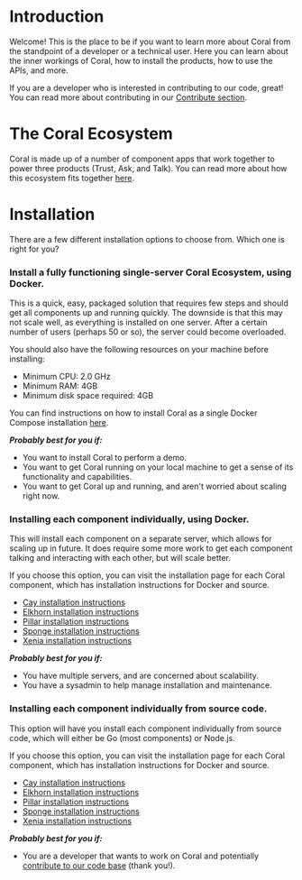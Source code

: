 # Introduction

Welcome! This is the place to be if you want to learn more about Coral from the standpoint of a developer or a technical user. Here you can learn about the inner workings of Coral, how to install the products, how to use the APIs, and more.

If you are a developer who is interested in contributing to our code, great! You can read more about contributing in our [Contribute section](../contribute/).

# The Coral Ecosystem

Coral is made up of a number of component apps that work together to power three products (Trust, Ask, and Talk). You can read more about how this ecosystem fits together [here](../coral_ecosystem).

# Installation

There are a few different installation options to choose from. Which one is right for you?

### Install a fully functioning single-server Coral Ecosystem, using Docker.
This is a quick, easy, packaged solution that requires few steps and should get all components up and running quickly. The downside is that this may not scale well, as everything is installed on one server. After a certain number of users (perhaps 50 or so), the server could become overloaded.

You should also have the following resources on your machine before installing:

* Minimum CPU: 2.0 GHz
* Minimum RAM: 4GB
* Minimum disk space required: 4GB

You can find instructions on how to install Coral as a single Docker Compose installation [here](../quickstart/install.md).

**_Probably best for you if:_**

* You want to install Coral to perform a demo.
* You want to get Coral running on your local machine to get a sense of its functionality and capabilities.
* You want to get Coral up and running, and aren't worried about scaling right now.

### Installing each component individually, using Docker.
This will install each component on a separate server, which allows for scaling up in future. It does require some more work to get each component talking and interacting with each other, but will scale better.

If you choose this option, you can visit the installation page for each Coral component, which has installation instructions for Docker and source.

* [Cay installation instructions](../cay/install.md)
* [Elkhorn installation instructions](../elkhorn/install.md)
* [Pillar installation instructions](../pillar/install.md)
* [Sponge installation instructions](../sponge/install.md)
* [Xenia installation instructions](../xenia/install.md)

**_Probably best for you if:_**

* You have multiple servers, and are concerned about scalability.
* You have a sysadmin to help manage installation and maintenance.

### Installing each component individually from source code.

This option will have you install each component individually from source code, which will either be Go (most components) or Node.js.

If you choose this option, you can visit the installation page for each Coral component, which has installation instructions for Docker and source.

* [Cay installation instructions](../cay/install.md)
* [Elkhorn installation instructions](../elkhorn/install.md)
* [Pillar installation instructions](../pillar/install.md)
* [Sponge installation instructions](../sponge/install.md)
* [Xenia installation instructions](../xenia/install.md)

**_Probably best for you if:_**

* You are a developer that wants to work on Coral and potentially [contribute to our code base](../contribute/development/writing_code.md) (thank you!).
